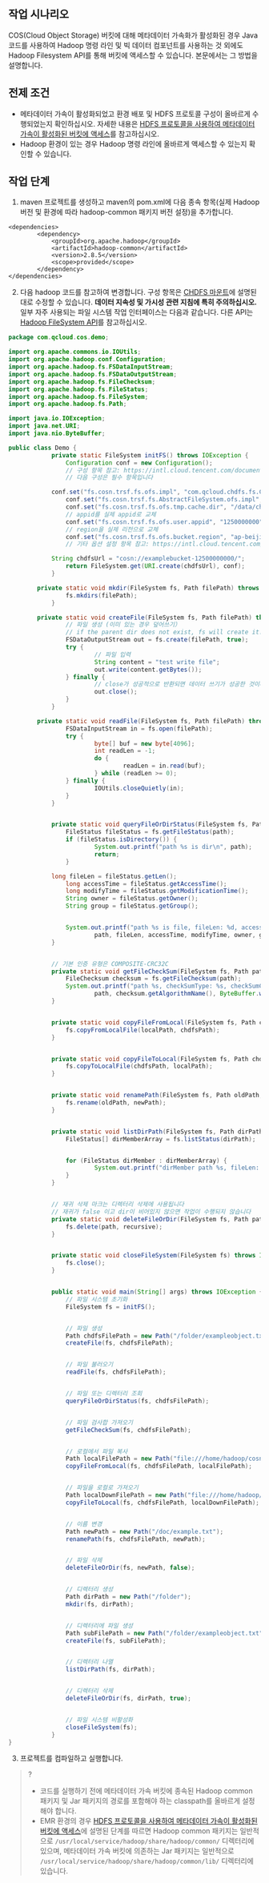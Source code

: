 ## 작업 시나리오

COS(Cloud Object Storage) 버킷에 대해 메타데이터 가속화가 활성화된 경우 Java 코드를 사용하여 Hadoop 명령 라인 및 빅 데이터 컴포넌트를 사용하는 것 외에도 Hadoop Filesystem API를 통해 버킷에 액세스할 수 있습니다. 본문에서는 그 방법을 설명합니다.

## 전제 조건

- 메타데이터 가속이 활성화되었고 환경 배포 및 HDFS 프로토콜 구성이 올바르게 수행되었는지 확인하십시오. 자세한 내용은 [HDFS 프로토콜을 사용하여 메타데이터 가속이 활성화된 버킷에 액세스](https://intl.cloud.tencent.com/document/product/436/46198)를 참고하십시오.
- Hadoop 환경이 있는 경우 Hadoop 명령 라인에 올바르게 액세스할 수 있는지 확인할 수 있습니다.

## 작업 단계

1. maven 프로젝트를 생성하고 maven의 pom.xml에 다음 종속 항목(실제 Hadoop 버전 및 환경에 따라 hadoop-common 패키지 버전 설정)을 추가합니다. 
```plaintext
<dependencies>
        <dependency>
            <groupId>org.apache.hadoop</groupId>
            <artifactId>hadoop-common</artifactId>
            <version>2.8.5</version>
            <scope>provided</scope>
        </dependency>
</dependencies>
```
2. 다음 hadoop 코드를 참고하여 변경합니다. 구성 항목은 [CHDFS 마운트](https://intl.cloud.tencent.com/document/product/1106/41965)에 설명된 대로 수정할 수 있습니다. **데이터 지속성 및 가시성 관련 지침에 특히 주의하십시오.**
   일부 자주 사용되는 파일 시스템 작업 인터페이스는 다음과 같습니다. 다른 API는 [Hadoop FileSystem API](https://hadoop.apache.org/docs/r2.8.2/api/org/apache/hadoop/fs/FileSystem.html)를 참고하십시오.
```java
package com.qcloud.cos.demo;

import org.apache.commons.io.IOUtils;
import org.apache.hadoop.conf.Configuration;
import org.apache.hadoop.fs.FSDataInputStream;
import org.apache.hadoop.fs.FSDataOutputStream;
import org.apache.hadoop.fs.FileChecksum;
import org.apache.hadoop.fs.FileStatus;
import org.apache.hadoop.fs.FileSystem;
import org.apache.hadoop.fs.Path;

import java.io.IOException;
import java.net.URI;
import java.nio.ByteBuffer;

public class Demo {
			private static FileSystem initFS() throws IOException {
				Configuration conf = new Configuration();
				// 구성 항목 참고: https://intl.cloud.tencent.com/document/product/1106/41965
				// 다음 구성은 필수 항목입니다

			conf.set("fs.cosn.trsf.fs.ofs.impl", "com.qcloud.chdfs.fs.CHDFSHadoopFileSystemAdapter");
				conf.set("fs.cosn.trsf.fs.AbstractFileSystem.ofs.impl", "com.qcloud.chdfs.fs.CHDFSDelegateFSAdapter");
				conf.set("fs.cosn.trsf.fs.ofs.tmp.cache.dir", "/data/chdfs_tmp_cache");
				// appid를 실제 appid로 교체
				conf.set("fs.cosn.trsf.fs.ofs.user.appid", "1250000000");
				// region을 실제 리전으로 교체
				conf.set("fs.cosn.trsf.fs.ofs.bucket.region", "ap-beijing")
				// 기타 옵션 설정 항목 참고: https://intl.cloud.tencent.com/document/product/1106/41965 

			String chdfsUrl = "cosn://examplebucket-12500000000/";
				return FileSystem.get(URI.create(chdfsUrl), conf);
			}

		private static void mkdir(FileSystem fs, Path filePath) throws IOException {
				fs.mkdirs(filePath);
			}

		private static void createFile(FileSystem fs, Path filePath) throws IOException {
				// 파일 생성 (이미 있는 경우 덮어쓰기）
				// if the parent dir does not exist, fs will create it!
				FSDataOutputStream out = fs.create(filePath, true);
				try {
						// 파일 입력
						String content = "test write file";
						out.write(content.getBytes());
				} finally {
						// close가 성공적으로 반환되면 데이터 쓰기가 성공한 것이며, 예외가 발생하면 데이터 쓰기가 실패한 것입니다
						out.close();
				}
			}

		private static void readFile(FileSystem fs, Path filePath) throws IOException {
				FSDataInputStream in = fs.open(filePath);
				try {
						byte[] buf = new byte[4096];
						int readLen = -1;
						do {
								readLen = in.read(buf);
						} while (readLen >= 0);
				} finally {
						IOUtils.closeQuietly(in);
				}
			}


			private static void queryFileOrDirStatus(FileSystem fs, Path path) throws IOException {
				FileStatus fileStatus = fs.getFileStatus(path);
				if (fileStatus.isDirectory()) {
						System.out.printf("path %s is dir\n", path);
						return;
				}

			long fileLen = fileStatus.getLen();
				long accessTime = fileStatus.getAccessTime();
				long modifyTime = fileStatus.getModificationTime();
				String owner = fileStatus.getOwner();
				String group = fileStatus.getGroup();


				System.out.printf("path %s is file, fileLen: %d, accessTime: %d, modifyTime: %d, owner: %s, group: %s\n",
						path, fileLen, accessTime, modifyTime, owner, group);
			}


			// 기본 인증 유형은 COMPOSITE-CRC32C
			private static void getFileCheckSum(FileSystem fs, Path path) throws IOException {
				FileChecksum checksum = fs.getFileChecksum(path);
				System.out.printf("path %s, checkSumType: %s, checkSumCrcVal: %d\n",
						path, checksum.getAlgorithmName(), ByteBuffer.wrap(checksum.getBytes()).getInt());
			}


			private static void copyFileFromLocal(FileSystem fs, Path chdfsPath, Path localPath) throws  IOException {
				fs.copyFromLocalFile(localPath, chdfsPath);
			}


			private static void copyFileToLocal(FileSystem fs, Path chdfsPath, Path localPath) throws  IOException {
				fs.copyToLocalFile(chdfsPath, localPath);
			}


			private static void renamePath(FileSystem fs, Path oldPath, Path newPath) throws IOException {
				fs.rename(oldPath, newPath);
			}


			private static void listDirPath(FileSystem fs, Path dirPath) throws IOException {
				FileStatus[] dirMemberArray = fs.listStatus(dirPath);


				for (FileStatus dirMember : dirMemberArray) {
						System.out.printf("dirMember path %s, fileLen: %d\n", dirMember.getPath(), dirMember.getLen());
				}
			}


			// 재귀 삭제 마크는 디렉터리 삭제에 사용됩니다
			// 재귀가 false 이고 dir이 비어있지 않으면 작업이 수행되지 않습니다
			private static void deleteFileOrDir(FileSystem fs, Path path, boolean recursive) throws IOException {
				fs.delete(path, recursive);
			}


			private static void closeFileSystem(FileSystem fs) throws IOException {
				fs.close();
			}


			public static void main(String[] args) throws IOException {
				// 파일 시스템 초기화
				FileSystem fs = initFS();


				// 파일 생성 
				Path chdfsFilePath = new Path("/folder/exampleobject.txt");
				createFile(fs, chdfsFilePath);


				// 파일 불러오기
				readFile(fs, chdfsFilePath);


				// 파일 또는 디렉터리 조회
				queryFileOrDirStatus(fs, chdfsFilePath);


				// 파일 검사합 가져오기
				getFileCheckSum(fs, chdfsFilePath);


				// 로컬에서 파일 복사 
				Path localFilePath = new Path("file:///home/hadoop/cosn_demo/data/exampleobject.txt");
				copyFileFromLocal(fs, chdfsFilePath, localFilePath);


				// 파일을 로컬로 가져오기
				Path localDownFilePath = new Path("file:///home/hadoop/cosn_demo/data/exampleobject.txt");
				copyFileToLocal(fs, chdfsFilePath, localDownFilePath);


				// 이름 변경
				Path newPath = new Path("/doc/example.txt");
				renamePath(fs, chdfsFilePath, newPath);


				// 파일 삭제
				deleteFileOrDir(fs, newPath, false);


				// 디렉터리 생성
				Path dirPath = new Path("/folder");
				mkdir(fs, dirPath);


				// 디렉터리에 파일 생성
				Path subFilePath = new Path("/folder/exampleobject.txt");
				createFile(fs, subFilePath);


				// 디렉터리 나열
				listDirPath(fs, dirPath);


				// 디렉터리 삭제
				deleteFileOrDir(fs, dirPath, true);


				// 파일 시스템 비활성화 
				closeFileSystem(fs);
			}
}
```
3. 프로젝트를 컴파일하고 실행합니다.
>?
> - 코드를 실행하기 전에 메타데이터 가속 버킷에 종속된 Hadoop common 패키지 및 Jar 패키지의 경로를 포함해야 하는 classpath를 올바르게 설정해야 합니다.
> - EMR 환경의 경우 [HDFS 프로토콜을 사용하여 메타데이터 가속이 활성화된 버킷에 액세스](https://intl.cloud.tencent.com/document/product/436/46198)에 설명된 단계를 따르면 Hadoop common 패키지는 일반적으로 `/usr/local/service/hadoop/share/hadoop/common/` 디렉터리에 있으며, 메타데이터 가속 버킷에 의존하는 Jar 패키지는 일반적으로 `/usr/local/service/hadoop/share/hadoop/common/lib/` 디렉터리에 있습니다.
> 
